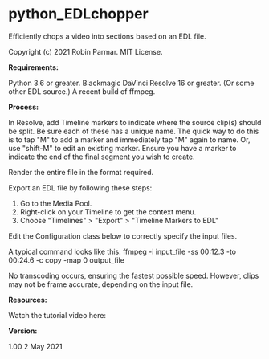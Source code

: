 # python_EDLchopper
Efficiently chops a video into sections based on an EDL file.

Copyright (c) 2021 Robin Parmar. MIT License.

**Requirements:**

Python 3.6 or greater.
Blackmagic DaVinci Resolve 16 or greater. (Or some other EDL source.)
A recent build of ffmpeg.

**Process:**

In Resolve, add Timeline markers to indicate where the source clip(s) should be split.
Be sure each of these has a unique name. The quick way to do this is to tap "M" to
add a marker and immediately tap "M" again to name. Or, use "shift-M" to edit an
existing marker. Ensure you have a marker to indicate the end of the final segment
you wish to create.

Render the entire file in the format required.

Export an EDL file by following these steps:
1. Go to the Media Pool.
2. Right-click on your Timeline to get the context menu.
3. Choose "Timelines" > "Export" > "Timeline Markers to EDL"

Edit the Configuration class below to correctly specify the input files.

A typical command looks like this:
  ffmpeg -i input_file -ss 00:12.3 -to 00:24.6 -c copy -map 0 output_file

No transcoding occurs, ensuring the fastest possible speed.
However, clips may not be frame accurate, depending on the input file.

**Resources:**

Watch the tutorial video here:

**Version:**

1.00 2 May 2021
